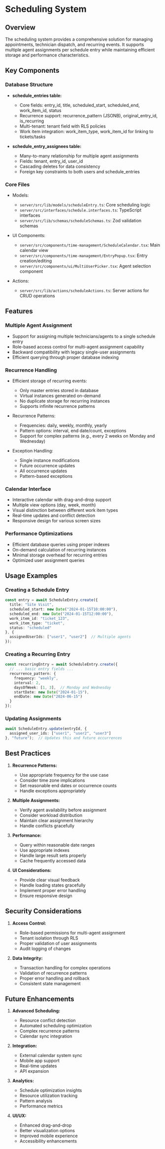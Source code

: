 # Scheduling System

## Overview
The scheduling system provides a comprehensive solution for managing appointments, technician dispatch, and recurring events. It supports multiple agent assignments per schedule entry while maintaining efficient storage and performance characteristics.

## Key Components

### Database Structure
* **schedule_entries table:**
  - Core fields: entry_id, title, scheduled_start, scheduled_end, work_item_id, status
  - Recurrence support: recurrence_pattern (JSONB), original_entry_id, is_recurring
  - Multi-tenant: tenant field with RLS policies
  - Work item integration: work_item_type, work_item_id for linking to tickets/tasks

* **schedule_entry_assignees table:**
  - Many-to-many relationship for multiple agent assignments
  - Fields: tenant, entry_id, user_id
  - Cascading deletes for data consistency
  - Foreign key constraints to both users and schedule_entries

### Core Files
* Models:
  - `server/src/lib/models/scheduleEntry.ts`: Core scheduling logic
  - `server/src/interfaces/schedule.interfaces.ts`: TypeScript interfaces
  - `server/src/lib/schemas/scheduleSchemas.ts`: Zod validation schemas

* UI Components:
  - `server/src/components/time-management/ScheduleCalendar.tsx`: Main calendar view
  - `server/src/components/time-management/EntryPopup.tsx`: Entry creation/editing
  - `server/src/components/ui/MultiUserPicker.tsx`: Agent selection component

* Actions:
  - `server/src/lib/actions/scheduleActions.ts`: Server actions for CRUD operations

## Features

### Multiple Agent Assignment
* Support for assigning multiple technicians/agents to a single schedule entry
* Role-based access control for multi-agent assignment capability
* Backward compatibility with legacy single-user assignments
* Efficient querying through proper database indexing

### Recurrence Handling
* Efficient storage of recurring events:
  - Only master entries stored in database
  - Virtual instances generated on-demand
  - No duplicate storage for recurring instances
  - Supports infinite recurrence patterns

* Recurrence Patterns:
  - Frequencies: daily, weekly, monthly, yearly
  - Pattern options: interval, end date/count, exceptions
  - Support for complex patterns (e.g., every 2 weeks on Monday and Wednesday)

* Exception Handling:
  - Single instance modifications
  - Future occurrence updates
  - All occurrence updates
  - Pattern-based exceptions

### Calendar Interface
* Interactive calendar with drag-and-drop support
* Multiple view options (day, week, month)
* Visual distinction between different work item types
* Real-time updates and conflict detection
* Responsive design for various screen sizes

### Performance Optimizations
* Efficient database queries using proper indexes
* On-demand calculation of recurring instances
* Minimal storage overhead for recurring entries
* Optimized user assignment queries

## Usage Examples

### Creating a Schedule Entry
```typescript
const entry = await ScheduleEntry.create({
  title: "Site Visit",
  scheduled_start: new Date("2024-01-15T10:00:00"),
  scheduled_end: new Date("2024-01-15T12:00:00"),
  work_item_id: "ticket_123",
  work_item_type: "ticket",
  status: "scheduled"
}, {
  assignedUserIds: ["user1", "user2"]  // Multiple agents
});
```

### Creating a Recurring Entry
```typescript
const recurringEntry = await ScheduleEntry.create({
  // ... basic entry fields ...
  recurrence_pattern: {
    frequency: "weekly",
    interval: 2,
    daysOfWeek: [1, 3],  // Monday and Wednesday
    startDate: new Date("2024-01-15"),
    endDate: new Date("2024-06-15")
  }
});
```

### Updating Assignments
```typescript
await ScheduleEntry.update(entryId, {
  assigned_user_ids: ["user1", "user2", "user3"]
}, "future");  // Updates this and future occurrences
```

## Best Practices

1. **Recurrence Patterns:**
   - Use appropriate frequency for the use case
   - Consider time zone implications
   - Set reasonable end dates or occurrence counts
   - Handle exceptions appropriately

2. **Multiple Assignments:**
   - Verify agent availability before assignment
   - Consider workload distribution
   - Maintain clear assignment hierarchy
   - Handle conflicts gracefully

3. **Performance:**
   - Query within reasonable date ranges
   - Use appropriate indexes
   - Handle large result sets properly
   - Cache frequently accessed data

4. **UI Considerations:**
   - Provide clear visual feedback
   - Handle loading states gracefully
   - Implement proper error handling
   - Ensure responsive design

## Security Considerations

1. **Access Control:**
   - Role-based permissions for multi-agent assignment
   - Tenant isolation through RLS
   - Proper validation of user assignments
   - Audit logging of changes

2. **Data Integrity:**
   - Transaction handling for complex operations
   - Validation of recurrence patterns
   - Proper error handling and rollback
   - Consistent state management

## Future Enhancements

1. **Advanced Scheduling:**
   - Resource conflict detection
   - Automated scheduling optimization
   - Complex recurrence patterns
   - Calendar sync integration

2. **Integration:**
   - External calendar system sync
   - Mobile app support
   - Real-time updates
   - API expansion

3. **Analytics:**
   - Schedule optimization insights
   - Resource utilization tracking
   - Pattern analysis
   - Performance metrics

4. **UI/UX:**
   - Enhanced drag-and-drop
   - Better visualization options
   - Improved mobile experience
   - Accessibility enhancements
